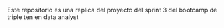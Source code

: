 Este repositorio es una replica del proyecto del sprint 3 del bootcamp de triple ten en data analyst

